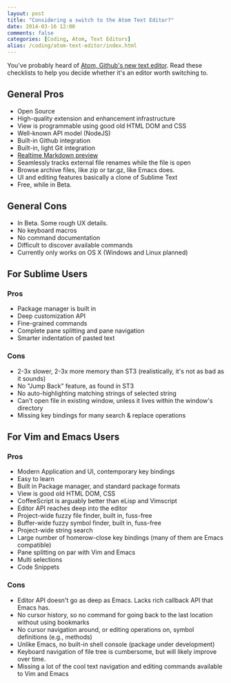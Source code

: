 ```yaml
---
layout: post
title: "Considering a switch to the Atom Text Editor?"
date: 2014-03-16 12:00
comments: false
categories: [Coding, Atom, Text Editors]
alias: /coding/atom-text-editor/index.html
---
```

You've probably heard of [Atom, Github's new text editor](http://atom.io/). Read
these checklists to help you decide whether it's an editor worth switching to.

<!-- more -->

## General Pros

*   Open Source
*   High-quality extension and enhancement infrastructure
*   View is programmable using good old HTML DOM and CSS
*   Well-known API model (NodeJS)
*   Built-in Github integration
*   Built-in, light Git integration
*   [Realtime Markdown preview](https://www.youtube.com/watch?v=VGUemwCaBR0&amp;feature=youtu.be)
*   Seamlessly tracks external file renames while the file is open
*   Browse archive files, like zip or tar.gz, like Emacs does.
*   UI and editing features basically a clone of Sublime Text
*   Free, while in Beta.

## General Cons

*   In Beta. Some rough UX details.
*   No keyboard macros
*   No command documentation
*   Difficult to discover available commands
*   Currently only works on OS X (Windows and Linux planned)

## For Sublime Users

### Pros

*   Package manager is built in
*   Deep customization API
*   Fine-grained commands
*   Complete pane splitting and pane navigation
*   Smarter indentation of pasted text

### Cons

*   2-3x slower, 2-3x more memory than ST3 (realistically, it's not as bad as it sounds)
*   No "Jump Back" feature, as found in ST3
*   No auto-highlighting matching strings of selected string
*   Can't open file in existing window, unless it lives within the window's directory
*   Missing key bindings for many search &amp; replace operations

## For Vim and Emacs Users

### Pros

*   Modern Application and UI, contemporary key bindings
*   Easy to learn
*   Built in Package manager, and standard package formats
*   View is good old HTML DOM, CSS
*   CoffeeScript is arguably better than eLisp and Vimscript
*   Editor API reaches deep into the editor
*   Project-wide fuzzy file finder, built in, fuss-free
*   Buffer-wide fuzzy symbol finder, built in, fuss-free
*   Project-wide string search
*   Large number of homerow-close key bindings (many of them are Emacs compatible)
*   Pane splitting on par with Vim and Emacs
*   Multi selections
*   Code Snippets

### Cons

*   Editor API doesn't go as deep as Emacs. Lacks rich callback API that Emacs has.
*   No cursor history, so no command for going back to the last location without using bookmarks
*   No cursor navigation around, or editing operations on, symbol definitions (e.g., methods)
*   Unlike Emacs, no built-in shell console (package under development)
*   Keyboard navigation of file tree is cumbersome, but will likely improve over time.
*   Missing a lot of the cool text navigation and editing commands available to Vim and Emacs
